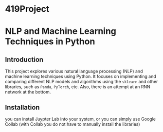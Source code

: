 # 419Project
# NLP and Machine Learning Techniques in Python

## Introduction
This project explores various natural language processing (NLP) and machine learning techniques using Python. It focuses on implementing and comparing different NLP models and algorithms using the `sklearn` and other libraries, such as `Panda`, `PyTorch`, etc. Also, there is an attempt at an RNN network at the bottom.

## Installation
you can install Juypter Lab into your system, or you can simply use Google Collab (with Collab you do not have to manually install the libraries)
